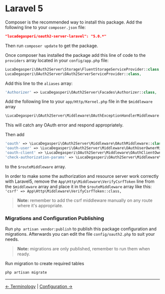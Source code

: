 # Laravel 5

Composer is the recommended way to install this package. Add the following line to your `composer.json` file:

```json
"lucadegasperi/oauth2-server-laravel": "5.0.*"
```

Then run `composer update` to get the package.

Once composer has installed the package add this line of code to the `providers` array located in your `config/app.php` file:
```php
LucaDegasperi\OAuth2Server\Storage\FluentStorageServiceProvider::class,
LucaDegasperi\OAuth2Server\OAuth2ServerServiceProvider::class,
```

Add this line to the `aliases` array:
```php
'Authorizer' => LucaDegasperi\OAuth2Server\Facades\Authorizer::class,
```

Add the following line to your `app/Http/Kernel.php` file in the `$middleware` array
```php
\LucaDegasperi\OAuth2Server\Middleware\OAuthExceptionHandlerMiddleware::class
```
This will catch any OAuth error and respond appropriately.

Then add
```php
'oauth' => \LucaDegasperi\OAuth2Server\Middleware\OAuthMiddleware::class,
'oauth-user' => \LucaDegasperi\OAuth2Server\Middleware\OAuthUserOwnerMiddleware::class,
'oauth-client' => \LucaDegasperi\OAuth2Server\Middleware\OAuthClientOwnerMiddleware::class,
'check-authorization-params' => \LucaDegasperi\OAuth2Server\Middleware\CheckAuthCodeRequestMiddleware::class
```
to the `$routeMiddleware` array.

In order to make some the authorization and resource server work correctly with Laravel5, remove the `App\Http\Middleware\VerifyCsrfToken` line from the `$middleware` array and place it in the `$routeMiddleware` array like this: `'csrf' => App\Http\Middleware\VerifyCsrfToken::class,`

> **Note:** remember to add the csrf middleware manually on any route where it's appropriate.

### Migrations and Configuration Publishing
Run `php artisan vendor:publish` to publish this package configuration and migrations. Afterwards you can edit the file `config/oauth2.php` to suit your needs.

> **Note:** migrations are only published, remember to run them when ready.

Run migration to create required tables

```bash
php artisan migrate
```

---

[&larr; Terminology](terminology.md) | [Configuration &rarr;](config.md)
